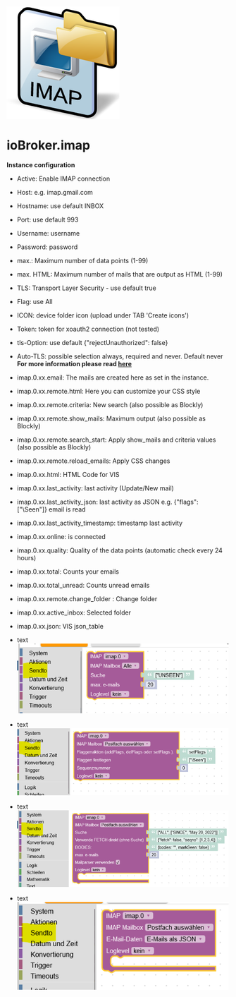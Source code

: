 ![Logo](../admin/imap.png)

# ioBroker.imap

**Instance configuration**

-   Active: Enable IMAP connection
-   Host: e.g. imap.gmail.com
-   Hostname: use default INBOX
-   Port: use default 993
-   Username: username
-   Password: password
-   max.: Maximum number of data points (1-99)
-   max. HTML: Maximum number of mails that are output as HTML (1-99)
-   TLS: Transport Layer Security - use default true
-   Flag: use All
-   ICON: device folder icon (upload under TAB 'Create icons')
-   Token: token for xoauth2 connection (not tested)
-   tls-Option: use default {"rejectUnauthorized": false}
-   Auto-TLS: possible selection always, required and never. Default never
    **For more information please read [here](https://www.npmjs.com/package/node-imap)**

-   imap.0.xx.email: The mails are created here as set in the instance.
-   imap.0.xx.remote.html: Here you can customize your CSS style
-   imap.0.xx.remote.criteria: New search (also possible as Blockly)
-   imap.0.xx.remote.show_mails: Maximum output (also possible as Blockly)
-   imap.0.xx.remote.search_start: Apply show_mails and criteria values (also possible as Blockly)
-   imap.0.xx.remote.reload_emails: Apply CSS changes
-   imap.0.xx.html: HTML Code for VIS
-   imap.0.xx.last_activity: last activity (Update/New mail)
-   imap.0.xx.last_activity_json: last activity as JSON e.g. {"flags": ["\Seen"]} email is read
-   imap.0.xx.last_activity_timestamp: timestamp last activity
-   imap.0.xx.online: is connected
-   imap.0.xx.quality: Quality of the data points (automatic check every 24 hours)
-   imap.0.xx.total: Counts your emails
-   imap.0.xx.total_unread: Counts unread emails
-   imap.0.xx.remote.change_folder : Change folder
-   imap.0.xx.active_inbox: Selected folder
-   imap.0.xx.json: VIS json_table

-   text
    ![change_default_search](img/imap_default.png)

-   text
    ![set_flags](img/imap_new_flag.png)

-   text
    ![new_search](img/imap_new_search.png)

-   text
    ![value_last_request](img/imap_value_last_request.png)
